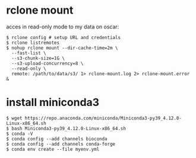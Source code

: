 
# rclone mount

acces in read-only mode to my data on oscar:

```console
$ rclone config # setup URL and credentials
$ rclone listremotes
$ nohup rclone mount --dir-cache-time=2m \
  --fast-list \
  --s3-chunk-size=1G \
  --s3-upload-concurrency=8 \
  --read-only \
  remote: /path/to/data/s3/ 1> rclone-mount.log 2> rclone-mount.error &
```

# install miniconda3

```console
$ wget https://repo.anaconda.com/miniconda/Miniconda3-py39_4.12.0-Linux-x86_64.sh
$ bash Miniconda3-py39_4.12.0-Linux-x86_64.sh
$ conda -V
$ conda config --add channels bioconda
$ conda config --add channels conda-forge
$ conda env create --file myenv.yml
```

